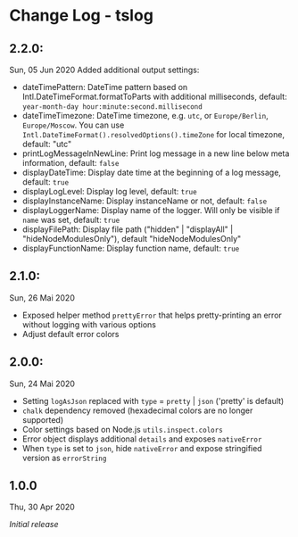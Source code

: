 # Change Log - tslog

## 2.2.0: 
Sun, 05 Jun 2020
Added additional output settings: 
* dateTimePattern: DateTime pattern based on Intl.DateTimeFormat.formatToParts with additional milliseconds, default: `year-month-day hour:minute:second.millisecond`
* dateTimeTimezone: DateTime timezone, e.g. `utc`, or `Europe/Berlin`, `Europe/Moscow`. You can use `Intl.DateTimeFormat().resolvedOptions().timeZone` for local timezone, default: "utc"
* printLogMessageInNewLine: Print log message in a new line below meta information, default: `false`
* displayDateTime: Display date time at the beginning of a log message, default: `true`
* displayLogLevel: Display log level, default: `true`
* displayInstanceName: Display instanceName or not, default: `false`
* displayLoggerName: Display name of the logger. Will only be visible if `name` was set, default: `true`
* displayFilePath: Display file path ("hidden" | "displayAll" | "hideNodeModulesOnly"), default "hideNodeModulesOnly"
* displayFunctionName: Display function name, default: `true`

## 2.1.0: 
Sun, 26 Mai 2020
- Exposed helper method `prettyError` that helps pretty-printing an error without logging with various options 
- Adjust default error colors

## 2.0.0: 
Sun, 24 Mai 2020
- Setting `logAsJson` replaced with `type` = `pretty` | `json` ('pretty' is default)
- `chalk` dependency removed (hexadecimal colors are no longer supported)
- Color settings based on Node.js `utils.inspect.colors` 
- Error object displays additional `details` and exposes `nativeError`
- When `type` is set to `json`, hide `nativeError` and expose stringified version as `errorString`

## 1.0.0
Thu, 30 Apr 2020

*Initial release*

